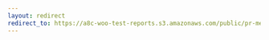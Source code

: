 ```yaml
---
layout: redirect
redirect_to: https://a8c-woo-test-reports.s3.amazonaws.com/public/pr-merge/44563/api/index.html
---
```

